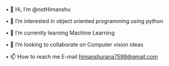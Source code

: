 • 👋 Hi, I’m @notHimanshu

• 👀 I’m interested in object oriented programming using python

• 🌱 I’m currently learning Machine Learning

• 💞️ I’m looking to collaborate on Computer vision ideas

• 📫 How to reach me E-mail himanshurana7599@gmail.com
